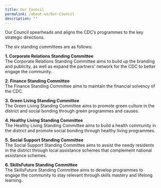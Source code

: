 ```yaml
---
title: Our Council
permalink: /about-us/Our-Council
description: ""
---
```

Our Council spearheads and aligns the CDC’s programmes to the key strategic directions. 

The six standing committees are as follows:  

**1\. Corporate Relations Standing Committee**  
The Corporate Relations Standing Committee aims to build up the branding and publicity, as well as expand the partners' network for the CDC to better engage the community. 
  
**2\. Finance Standing Committee**  
The Finance Standing Committee aims to maintain the financial solvency of the CDC.  
  
**3\. Green Living Standing Committee**  
The Green Living Standing Committee aims to promote green culture in the district and social bonding through green programmes and causes.  

**4\. Healthy Living Standing Committee**  
The Healthy Living Standing Committee aims to build a health community in the district and promote social bonding through healthy living programmes.

**5\. Social Support Standing Committee**  
The Social Support Standing Committee aims to assist the needy residents in the district through local assistance schemes that complement national assistance schemes.  
  
**6\. SkillsFuture Standing Committee**  
The SkillsFuture Standing Committee aims to develop programmes to engage the community to stay relevant through skills mastery and lifelong learning.